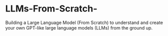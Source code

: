 # LLMs-From-Scratch-
Building a Large Language Model (From Scratch) to understand and create your own GPT-like large language models (LLMs) from the ground up.
